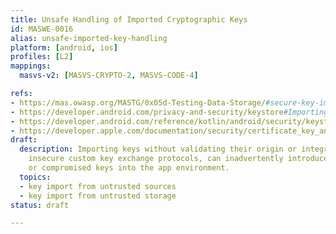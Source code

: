 ```yaml
---
title: Unsafe Handling of Imported Cryptographic Keys
id: MASWE-0016
alias: unsafe-imported-key-handling
platform: [android, ios]
profiles: [L2]
mappings:
  masvs-v2: [MASVS-CRYPTO-2, MASVS-CODE-4]

refs:
- https://mas.owasp.org/MASTG/0x05d-Testing-Data-Storage/#secure-key-import-into-keystore
- https://developer.android.com/privacy-and-security/keystore#ImportingEncryptedKeys
- https://developer.android.com/reference/kotlin/android/security/keystore/KeyProtection
- https://developer.apple.com/documentation/security/certificate_key_and_trust_services/keys/storing_keys_as_data#2933724
draft:
  description: Importing keys without validating their origin or integrity, or using
    insecure custom key exchange protocols, can inadvertently introduce malicious
    or compromised keys into the app environment.
  topics:
  - key import from untrusted sources
  - key import from untrusted storage
status: draft

---
```


